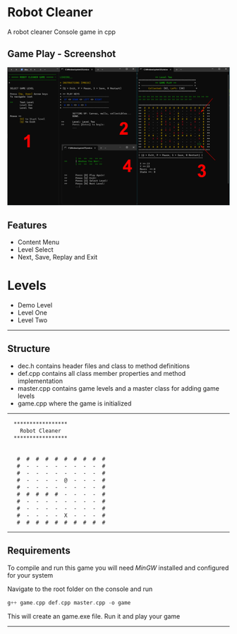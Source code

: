 # Robot Cleaner

A robot cleaner Console game in cpp

## Game Play - Screenshot

![Game play](./assets/2024-01-23_203315.png)

## Features

- Content Menu
- Level Select
- Next, Save, Replay and Exit

# Levels

- Demo Level
- Level One
- Level Two

---

## Structure

- dec.h contains header files and class to method definitions
- def.cpp contains all class member properties and method implementation
- master.cpp contains game levels and a master class for adding game levels
- game.cpp where the game is initialized

---

```
  *****************
    Robot Cleaner
  *****************


   #  #  #  #  #  #  #  #  #  #
   #  -  -  -  -  -  -  -  -  #
   #  -  -  -  -  -  -  -  -  #
   #  -  -  -  -  @  -  -  -  #
   #  -  -  -  -  -  -  -  -  #
   #  #  #  #  #  -  -  -  -  #
   #  -  -  -  -  -  -  -  -  #
   #  -  -  -  -  -  -  -  -  #
   #  -  -  -  -  X  -  -  -  #
   #  #  #  #  #  #  #  #  #  #
```

---

## Requirements

To compile and run this game you will need _MinGW_ installed and configured for your system

Navigate to the root folder on the console and run

```c
g++ game.cpp def.cpp master.cpp -o game
```

This will create an game.exe file. Run it and play your game

---
